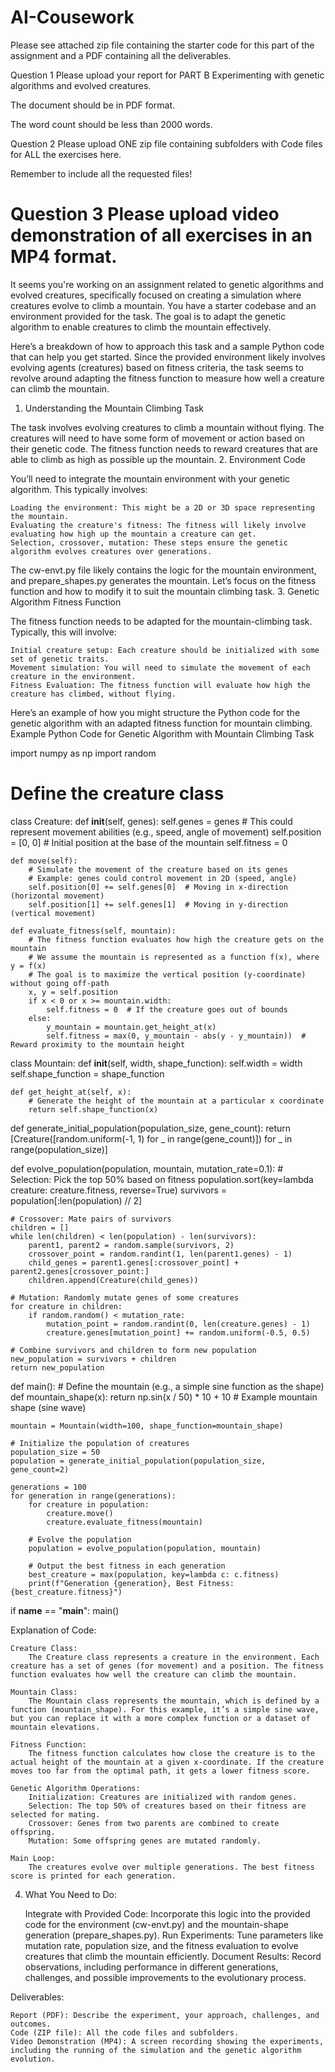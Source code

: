 # AI-Cousework
Please see attached zip file containing the starter code for this part of the assignment and a PDF containing all the deliverables.

Question 1
Please upload your report for PART B Experimenting with genetic algorithms and evolved
creatures.

The document should be in PDF format.

The word count should be less than 2000 words.

Question 2
Please upload ONE zip file containing subfolders with Code files for ALL the exercises here.

Remember to include all the requested files!

Question 3
Please upload video demonstration of all exercises in an MP4 format.
======================
It seems you're working on an assignment related to genetic algorithms and evolved creatures, specifically focused on creating a simulation where creatures evolve to climb a mountain. You have a starter codebase and an environment provided for the task. The goal is to adapt the genetic algorithm to enable creatures to climb the mountain effectively.

Here’s a breakdown of how to approach this task and a sample Python code that can help you get started. Since the provided environment likely involves evolving agents (creatures) based on fitness criteria, the task seems to revolve around adapting the fitness function to measure how well a creature can climb the mountain.
1. Understanding the Mountain Climbing Task

The task involves evolving creatures to climb a mountain without flying. The creatures will need to have some form of movement or action based on their genetic code. The fitness function needs to reward creatures that are able to climb as high as possible up the mountain.
2. Environment Code

You’ll need to integrate the mountain environment with your genetic algorithm. This typically involves:

    Loading the environment: This might be a 2D or 3D space representing the mountain.
    Evaluating the creature's fitness: The fitness will likely involve evaluating how high up the mountain a creature can get.
    Selection, crossover, mutation: These steps ensure the genetic algorithm evolves creatures over generations.

The cw-envt.py file likely contains the logic for the mountain environment, and prepare_shapes.py generates the mountain. Let’s focus on the fitness function and how to modify it to suit the mountain climbing task.
3. Genetic Algorithm Fitness Function

The fitness function needs to be adapted for the mountain-climbing task. Typically, this will involve:

    Initial creature setup: Each creature should be initialized with some set of genetic traits.
    Movement simulation: You will need to simulate the movement of each creature in the environment.
    Fitness Evaluation: The fitness function will evaluate how high the creature has climbed, without flying.

Here’s an example of how you might structure the Python code for the genetic algorithm with an adapted fitness function for mountain climbing.
Example Python Code for Genetic Algorithm with Mountain Climbing Task

import numpy as np
import random

# Define the creature class
class Creature:
    def __init__(self, genes):
        self.genes = genes  # This could represent movement abilities (e.g., speed, angle of movement)
        self.position = [0, 0]  # Initial position at the base of the mountain
        self.fitness = 0

    def move(self):
        # Simulate the movement of the creature based on its genes
        # Example: genes could control movement in 2D (speed, angle)
        self.position[0] += self.genes[0]  # Moving in x-direction (horizontal movement)
        self.position[1] += self.genes[1]  # Moving in y-direction (vertical movement)

    def evaluate_fitness(self, mountain):
        # The fitness function evaluates how high the creature gets on the mountain
        # We assume the mountain is represented as a function f(x), where y = f(x)
        # The goal is to maximize the vertical position (y-coordinate) without going off-path
        x, y = self.position
        if x < 0 or x >= mountain.width:
            self.fitness = 0  # If the creature goes out of bounds
        else:
            y_mountain = mountain.get_height_at(x)
            self.fitness = max(0, y_mountain - abs(y - y_mountain))  # Reward proximity to the mountain height

class Mountain:
    def __init__(self, width, shape_function):
        self.width = width
        self.shape_function = shape_function

    def get_height_at(self, x):
        # Generate the height of the mountain at a particular x coordinate
        return self.shape_function(x)

def generate_initial_population(population_size, gene_count):
    return [Creature([random.uniform(-1, 1) for _ in range(gene_count)]) for _ in range(population_size)]

def evolve_population(population, mountain, mutation_rate=0.1):
    # Selection: Pick the top 50% based on fitness
    population.sort(key=lambda creature: creature.fitness, reverse=True)
    survivors = population[:len(population) // 2]

    # Crossover: Mate pairs of survivors
    children = []
    while len(children) < len(population) - len(survivors):
        parent1, parent2 = random.sample(survivors, 2)
        crossover_point = random.randint(1, len(parent1.genes) - 1)
        child_genes = parent1.genes[:crossover_point] + parent2.genes[crossover_point:]
        children.append(Creature(child_genes))

    # Mutation: Randomly mutate genes of some creatures
    for creature in children:
        if random.random() < mutation_rate:
            mutation_point = random.randint(0, len(creature.genes) - 1)
            creature.genes[mutation_point] += random.uniform(-0.5, 0.5)

    # Combine survivors and children to form new population
    new_population = survivors + children
    return new_population

def main():
    # Define the mountain (e.g., a simple sine function as the shape)
    def mountain_shape(x):
        return np.sin(x / 50) * 10 + 10  # Example mountain shape (sine wave)

    mountain = Mountain(width=100, shape_function=mountain_shape)

    # Initialize the population of creatures
    population_size = 50
    population = generate_initial_population(population_size, gene_count=2)

    generations = 100
    for generation in range(generations):
        for creature in population:
            creature.move()
            creature.evaluate_fitness(mountain)
        
        # Evolve the population
        population = evolve_population(population, mountain)

        # Output the best fitness in each generation
        best_creature = max(population, key=lambda c: c.fitness)
        print(f"Generation {generation}, Best Fitness: {best_creature.fitness}")

if __name__ == "__main__":
    main()

Explanation of Code:

    Creature Class:
        The Creature class represents a creature in the environment. Each creature has a set of genes (for movement) and a position. The fitness function evaluates how well the creature can climb the mountain.

    Mountain Class:
        The Mountain class represents the mountain, which is defined by a function (mountain_shape). For this example, it’s a simple sine wave, but you can replace it with a more complex function or a dataset of mountain elevations.

    Fitness Function:
        The fitness function calculates how close the creature is to the actual height of the mountain at a given x-coordinate. If the creature moves too far from the optimal path, it gets a lower fitness score.

    Genetic Algorithm Operations:
        Initialization: Creatures are initialized with random genes.
        Selection: The top 50% of creatures based on their fitness are selected for mating.
        Crossover: Genes from two parents are combined to create offspring.
        Mutation: Some offspring genes are mutated randomly.

    Main Loop:
        The creatures evolve over multiple generations. The best fitness score is printed for each generation.

4. What You Need to Do:

    Integrate with Provided Code: Incorporate this logic into the provided code for the environment (cw-envt.py) and the mountain-shape generation (prepare_shapes.py).
    Run Experiments: Tune parameters like mutation rate, population size, and the fitness evaluation to evolve creatures that climb the mountain efficiently.
    Document Results: Record observations, including performance in different generations, challenges, and possible improvements to the evolutionary process.

Deliverables:

    Report (PDF): Describe the experiment, your approach, challenges, and outcomes.
    Code (ZIP file): All the code files and subfolders.
    Video Demonstration (MP4): A screen recording showing the experiments, including the running of the simulation and the genetic algorithm evolution.
